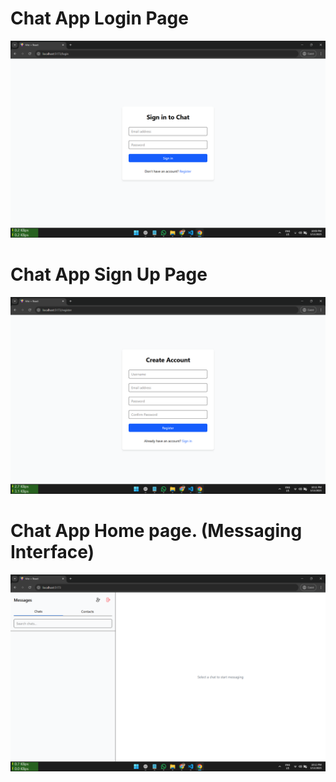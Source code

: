 # Chat App Login Page

![Chat App](https://github.com/manishkumar632/prodigy/blob/main/chatapp/images/Screenshot1.png)


# Chat App Sign Up Page

![Chat App](https://github.com/manishkumar632/prodigy/blob/main/chatapp/images/Screenshot2.png)


# Chat App Home page. (Messaging Interface)

![Chat App](https://github.com/manishkumar632/prodigy/blob/main/chatapp/images/Screenshot3.png)
